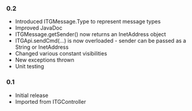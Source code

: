 ### 0.2
- Introduced ITGMessage.Type to represent message types
- Improved JavaDoc
- ITGMessage.getSender() now returns an InetAddress object
- ITGApi.sendCmd(...) is now overloaded - sender can be passed as a String or InetAddress
- Changed various constant visibilities
- New exceptions thrown
- Unit testing

### 0.1
- Initial release
- Imported from ITGController
